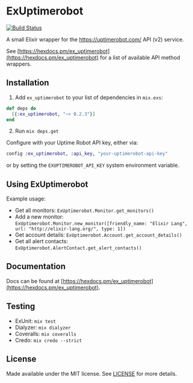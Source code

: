 # ExUptimerobot

[![Build Status](https://travis-ci.org/juhalehtonen/ex_uptimerobot.svg?branch=master)](https://travis-ci.org/juhalehtonen/ex_uptimerobot)

A small Elixir wrapper for the https://uptimerobot.com/ API (v2) service.

See [https://hexdocs.pm/ex_uptimerobot](https://hexdocs.pm/ex_uptimerobot) for a list
of available API method wrappers.

## Installation

1. Add `ex_uptimerobot` to your list of dependencies in `mix.exs`:

```elixir
def deps do
  [{:ex_uptimerobot, "~> 0.2.3"}]
end
```

2. Run `mix deps.get`

Configure with your Uptime Robot API key, either via:

```elixir
config :ex_uptimerobot, :api_key, "your-uptimerobot-api-key"
```

or by setting the `EXUPTIMEROBOT_API_KEY` system environment variable.


## Using ExUptimerobot

Example usage:

- Get all monitors: `ExUptimerobot.Monitor.get_monitors()`
- Add a new monitor: `ExUptimerobot.Monitor.new_monitor([friendly_name: "Elixir Lang", url: "http://elixir-lang.org/", type: 1])`
- Get account details: `ExUptimerobot.Account.get_account_details()`
- Get all alert contacts: `ExUptimerobot.AlertContact.get_alert_contacts()`


## Documentation

Docs can be found at [https://hexdocs.pm/ex_uptimerobot](https://hexdocs.pm/ex_uptimerobot).

## Testing

- ExUnit: `mix test`
- Dialyzer: `mix dialyzer`
- Coveralls: `mix coveralls`
- Credo: `mix credo --strict`

## License

Made available under the MIT license. See [LICENSE](LICENSE.md) for more details.
